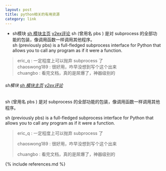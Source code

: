 ```yaml
---
layout: post
title: python相关的有用资源
category: link
---
```


* sh模块 [sh 模块主页](http://amoffat.github.com/sh/index.html) [v2ex评论](http://v2ex.com/t/47892#reply9)
sh (曾用名 pbs ) 是对 subprocess 的全部功能的包装，像调用函数一样调用其他程序。  
sh (previously pbs) is a full-fledged subprocess interface for Python that allows you to call any program as if it were a function.

> eric_q : 一定程度上可以抛弃 subprocess 了   
> chaoswong189 : 很好用，咋早没想到写个这个出来   
> chuangbo : 看完文档，真的是屌爆了，神器级别的   

###### sh模块 [sh 模块主页](http://amoffat.github.com/sh/index.html) [v2ex评论](http://v2ex.com/t/47892#reply9)
sh (曾用名 pbs ) 是对 subprocess 的全部功能的包装，像调用函数一样调用其他程序。

sh (previously pbs) is a full-fledged subprocess interface for Python that allows you to call any program as if it were a function.

> eric_q : 一定程度上可以抛弃 subprocess 了
>
> chaoswong189 : 很好用，咋早没想到写个这个出来
>
> chuangbo : 看完文档，真的是屌爆了，神器级别的


{% include references.md %}
